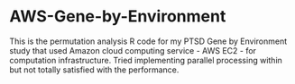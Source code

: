 AWS-Gene-by-Environment
=======================

This is the permutation analysis R code for my PTSD Gene by Environment study that used Amazon cloud computing service - AWS EC2 - for computation infrastructure. Tried implementing parallel processing within but not totally satisfied with the performance.  
